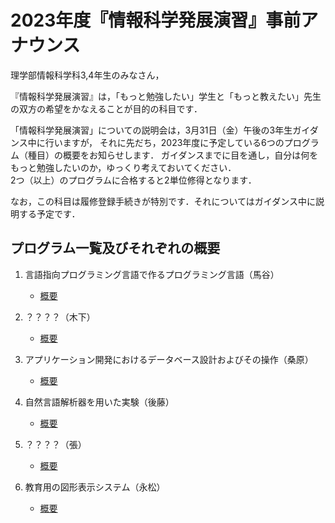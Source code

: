 # 2023年度『情報科学発展演習』事前アナウンス

理学部情報科学科3,4年生のみなさん，

『情報科学発展演習』は，「もっと勉強したい」学生と「もっと教えたい」先生の双方の希望をかなえることが目的の科目です．

「情報科学発展演習」についての説明会は，3月31日（金）午後の3年生ガイダンス中に行いますが，
それに先だち，2023年度に予定している6つのプログラム（種目）の概要をお知らせします．
ガイダンスまでに目を通し，自分は何をもっと勉強したいのか，ゆっくり考えておいてください．  
2つ（以上）のプログラムに合格すると2単位修得となります．


なお，この科目は履修登録手続きが特別です．それについてはガイダンス中に説明する予定です．

## プログラム一覧及びそれぞれの概要

1. 言語指向プログラミング言語で作るプログラミング言語（馬谷）
    - [概要](advanced2023-umatani.pdf)

1. ？？？？（木下）
    - [概要]()

1. アプリケーション開発におけるデータベース設計およびその操作（桑原）
    - [概要](発展演習-桑原-2022-2-8.pdf)

1. 自然言語解析器を用いた実験（後藤）
    - [概要](http://angelos.info.kanagawa-u.ac.jp/tgl/Lecture/NLP_Experiments.html)

1. ？？？？（張）
    - [概要]()

1. 教育用の図形表示システム（永松）
    - [概要](発展演習・永松.pdf)

<!-- ## 関連情報

* [履修希望プログラム登録フォーム](https://forms.office.com/r/AKR4drgCQ3)
* [3年次ガイダンス（3/31）で使用した説明資料](情報科学発展演習説明会資料20230331.pdf) -->

